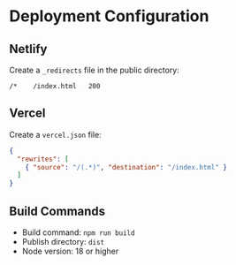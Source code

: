# Deployment Configuration

## Netlify
Create a `_redirects` file in the public directory:
```
/*    /index.html   200
```

## Vercel
Create a `vercel.json` file:
```json
{
  "rewrites": [
    { "source": "/(.*)", "destination": "/index.html" }
  ]
}
```

## Build Commands
- Build command: `npm run build`
- Publish directory: `dist`
- Node version: 18 or higher
